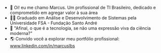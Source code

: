 - 👋 Oi! eu me chamo Marcus. Um profissional de TI Brasileiro, dedicado e comprometido em agregar valor à sua área
- 👨‍🎓 Graduado em Análise e Desenvolvimento de Sistemas pela Universidade FSA - Fundação Santo André
- 💬 "Afinal, o que é a tecnologia, se não uma expressão viva da ciência moderna?"
- 🌎 Convido você a explorar meu portfólio profissional: www.linkedin.com/in/marcuslbs

<!---
marcusbsilva/marcusbsilva is a ✨ special ✨ repository because its `README.md` (this file) appears on your GitHub profile.
You can click the Preview link to take a look at your changes.
--->
